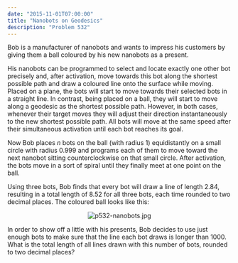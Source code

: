 ```yaml
---
date: "2015-11-01T07:00:00"
title: "Nanobots on Geodesics"
description: "Problem 532"
---
```


<p>Bob is a manufacturer of nanobots and wants to impress his customers by giving them a ball coloured by his new nanobots as a present.</p>
<p>His nanobots can be programmed to select and locate exactly one other bot precisely and, after activation, move towards this bot along the shortest possible path and draw a coloured line onto the surface while moving. Placed on a plane, the bots will start to move towards their selected bots in a straight line. In contrast, being placed on a ball, they will start to move along a geodesic as the shortest possible path. However, in both cases, whenever their target moves they will adjust their direction instantaneously to the new shortest possible path. All bots will move at the same speed after their simultaneous activation until each bot reaches its goal.</p>
<p>Now Bob places <var>n</var> bots on the ball (with radius 1) equidistantly on a small circle with radius 0.999 and programs each of them to move toward the next nanobot sitting counterclockwise on that small circle. After activation, the bots move in a sort of spiral until they finally meet at one point on the ball.</p>
<p>Using three bots, Bob finds that every bot will draw a line of length 2.84, resulting in a total length of 8.52 for all three bots, each time rounded to two decimal places. The coloured ball looks like this:</p>
<div align="center"><img alt="p532-nanobots.jpg" src="/images/p532-nanobots.jpg"/></div>
<p>In order to show off a little with his presents, Bob decides to use just enough bots to make sure that the line each bot draws is longer than 1000. What is the total length of all lines drawn with this number of bots, rounded to two decimal places?</p>

